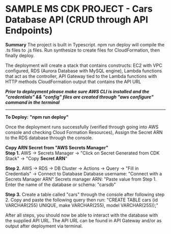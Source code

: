 # SAMPLE MS CDK PROJECT - Cars Database API (CRUD through API Endpoints)
**Summary**
The project is built in Typescript.
npm run deploy will compile the .ts files to .js files. Run synthesize to create files for CloudFormation, then finally deploy.

The deployment will create a stack that contains constructs:
  EC2 with VPC configured,
  RDS (Aurora Database with MySQL engine), 
  Lambda functions that act as the controller,
  API Gateway tied to the Lambda functions with HTTP methods
  CloudFormation output that contains the API URL
    
***Prior to deployment please make sure AWS CLI is installed and the "credentials" && "config" files are created through "aws configure" command in the terminal***

------------------------------------------------------------------------------------------------------------------------------------------------------
**To Deploy:**
**"npm run deploy"**

Once the deployment runs successfully (verified through going into AWS console and checking Cloud Formation Resources),
Assign the Secret ARN to the RDS database through the console.

**Copy ARN Secret from "AWS Secrets Manager"**</br>
**Step 1.** AWS -> Secrets Manager -> "Click on Secret Generated from CDK Stack" -> "Copy **Secret ARN**"

**Step 2.** AWS -> RDS -> DB Cluster -> Actions -> Query -> "Fill in Credentials" -> Connect to Database
  Database username: "Connect with a Secrets Manager ARN"
  Secrets manager ARN: "Paste value from Step 1.
  Enter the name of the database or schema: "carsdb"
 
**Step 3.** Create a table called "cars" through the console after following step 2. 
Copy and paste the following query then run: "CREATE TABLE cars (id VARCHAR(255) UNIQUE, make VARCHAR(255), model VARCHAR(255));"

After all steps, you should now be able to interact with the database with the supplied API URL. 
The API URL can be found in API Gateway and/or as output after deployment via terminal.

